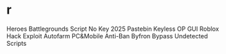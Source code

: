 # r
Heroes Battlegrounds Script No Key 2025 Pastebin Keyless OP GUI Roblox Hack Exploit Autofarm PC&amp;Mobile Anti-Ban Byfron Bypass Undetected Scripts
